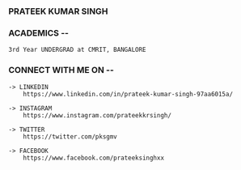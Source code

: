 ### PRATEEK KUMAR SINGH

### ACADEMICS --
	3rd Year UNDERGRAD at CMRIT, BANGALORE

### CONNECT WITH ME ON --
	-> LINKEDIN
		https://www.linkedin.com/in/prateek-kumar-singh-97aa6015a/

	-> INSTAGRAM
		https://www.instagram.com/prateekkrsingh/

	-> TWITTER
		https://twitter.com/pksgmv

	-> FACEBOOK
		https://www.facebook.com/prateeksinghxx